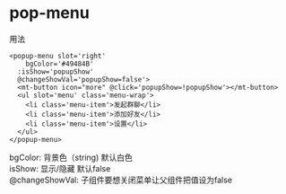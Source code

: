 # pop-menu

用法
```vue
<popup-menu slot='right' 
	bgColor='#49484B' 
  :isShow='popupShow'
  @changeShowVal='popupShow=false'>
  <mt-button icon="more" @click='popupShow=!popupShow'></mt-button>
  <ul slot='menu' class='menu-wrap'>
    <li class='menu-item'>发起群聊</li>
    <li class='menu-item'>添加好友</li>
    <li class='menu-item'>设置</li>
  </ul>
</popup-menu>
```
bgColor: 背景色（string) 默认白色<br>
isShow: 显示/隐藏 默认false<br>
@changeShowVal: 子组件要想关闭菜单让父组件把值设为false
